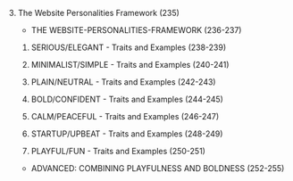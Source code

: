<!-- ^This notes are to be use with the provided slides -->

3. The Website Personalities Framework (235)

   - THE WEBSITE-PERSONALITIES-FRAMEWORK (236-237)

   1. SERIOUS/ELEGANT - Traits and Examples (238-239)

   2. MINIMALIST/SIMPLE - Traits and Examples (240-241)

   3. PLAIN/NEUTRAL - Traits and Examples (242-243)

   4. BOLD/CONFIDENT - Traits and Examples (244-245)

   5. CALM/PEACEFUL - Traits and Examples (246-247)

   6. STARTUP/UPBEAT - Traits and Examples (248-249)

   7. PLAYFUL/FUN - Traits and Examples (250-251)

   - ADVANCED: COMBINING PLAYFULNESS AND BOLDNESS (252-255)
